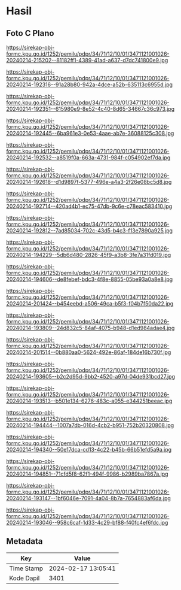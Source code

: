 # Hasil

## Foto C Plano

https://sirekap-obj-formc.kpu.go.id/1252/pemilu/pdpr/34/71/12/10/01/3471121001026-20240214-215202--81182ff1-4389-41ad-a637-d7dc741800e9.jpg

https://sirekap-obj-formc.kpu.go.id/1252/pemilu/pdpr/34/71/12/10/01/3471121001026-20240214-192316--91a28b80-942a-4dce-a52b-635113c6955d.jpg

https://sirekap-obj-formc.kpu.go.id/1252/pemilu/pdpr/34/71/12/10/01/3471121001026-20240214-192351--615980e9-8e52-4c40-8d65-34667c36c973.jpg

https://sirekap-obj-formc.kpu.go.id/1252/pemilu/pdpr/34/71/12/10/01/3471121001026-20240214-192445--6ba961e3-0e53-4aae-ab7e-36088125c308.jpg

https://sirekap-obj-formc.kpu.go.id/1252/pemilu/pdpr/34/71/12/10/01/3471121001026-20240214-192532--a8519f0a-663a-4731-984f-c054902ef7da.jpg

https://sirekap-obj-formc.kpu.go.id/1252/pemilu/pdpr/34/71/12/10/01/3471121001026-20240214-192618--d1d9897f-5377-496e-a4a3-2f26e08bc5d8.jpg

https://sirekap-obj-formc.kpu.go.id/1252/pemilu/pdpr/34/71/12/10/01/3471121001026-20240214-192714--420ad4b1-ec75-47db-9c6e-c78eac583410.jpg

https://sirekap-obj-formc.kpu.go.id/1252/pemilu/pdpr/34/71/12/10/01/3471121001026-20240214-192812--7ad85034-702c-43d5-b4c3-f13e7890a925.jpg

https://sirekap-obj-formc.kpu.go.id/1252/pemilu/pdpr/34/71/12/10/01/3471121001026-20240214-194229--5db6d480-2826-45f9-a3b8-3fe7a31fd019.jpg

https://sirekap-obj-formc.kpu.go.id/1252/pemilu/pdpr/34/71/12/10/01/3471121001026-20240214-194606--de8febef-bdc3-4f8e-8855-05be93a0a8e8.jpg

https://sirekap-obj-formc.kpu.go.id/1252/pemilu/pdpr/34/71/12/10/01/3471121001026-20240214-201424--b454eebd-a506-49ca-b5f3-f04b7f50da22.jpg

https://sirekap-obj-formc.kpu.go.id/1252/pemilu/pdpr/34/71/12/10/01/3471121001026-20240214-193809--24d832c5-84af-4075-b948-d1ed984adae4.jpg

https://sirekap-obj-formc.kpu.go.id/1252/pemilu/pdpr/34/71/12/10/01/3471121001026-20240214-201514--0b880aa0-5624-492e-86af-184de16b730f.jpg

https://sirekap-obj-formc.kpu.go.id/1252/pemilu/pdpr/34/71/12/10/01/3471121001026-20240214-193605--b2c2d95d-9bb2-4520-a97d-04de931bcd27.jpg

https://sirekap-obj-formc.kpu.go.id/1252/pemilu/pdpr/34/71/12/10/01/3471121001026-20240214-193513--b501e134-6276-483c-a055-e344251beeac.jpg

https://sirekap-obj-formc.kpu.go.id/1252/pemilu/pdpr/34/71/12/10/01/3471121001026-20240214-194444--1007a7db-016d-4cb2-b951-752b20320808.jpg

https://sirekap-obj-formc.kpu.go.id/1252/pemilu/pdpr/34/71/12/10/01/3471121001026-20240214-194340--50e17dca-cd13-4c22-b45b-66b51efd5a9a.jpg

https://sirekap-obj-formc.kpu.go.id/1252/pemilu/pdpr/34/71/12/10/01/3471121001026-20240214-194851--71cfd5f8-62f1-494f-9986-b2989ba7867a.jpg

https://sirekap-obj-formc.kpu.go.id/1252/pemilu/pdpr/34/71/12/10/01/3471121001026-20240214-193147--1bf6046e-7091-4a04-8b7a-7654883af6da.jpg

https://sirekap-obj-formc.kpu.go.id/1252/pemilu/pdpr/34/71/12/10/01/3471121001026-20240214-193046--958c6caf-1d33-4c29-bf88-f40fc4ef6fdc.jpg


## Metadata

| Key        | Value               |
| ---------- | ------------------- |
| Time Stamp | 2024-02-17 13:05:41 |
| Kode Dapil | 3401                |



